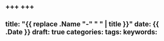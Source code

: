 +++
+++
---
title: "{{ replace .Name "-" " " | title }}"
date: {{ .Date }}
draft: true
categories:
tags:
keywords:
---
